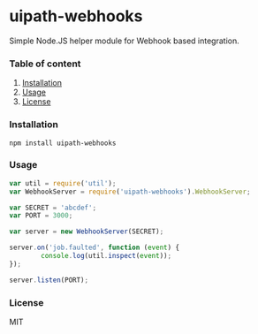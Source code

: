 # uipath-webhooks

Simple Node.JS helper module for Webhook based integration.

### Table of content

1. [Installation](#installation)
2. [Usage](#usage)
3. [License](#license)

### Installation

`npm install uipath-webhooks`

### Usage

```javascript
var util = require('util');
var WebhookServer = require('uipath-webhooks').WebhookServer;

var SECRET = 'abcdef';
var PORT = 3000;

var server = new WebhookServer(SECRET);

server.on('job.faulted', function (event) {
        console.log(util.inspect(event));
});

server.listen(PORT);

```

### License

MIT